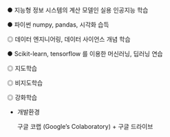 ● 지능형 정보 시스템의 계산 모델인 실용 인공지능 학습

● 파이썬 numpy, pandas, 시각화 습득

   ◎ 데이터 엔지니어링, 데이터 사이언스 개념 학습
   
● Scikit-learn, tensorflow 를 이용한 머신러닝, 딥러닝 연습

   ◎ 지도학습
   
   ◎ 비지도학습
   
   ◎ 강화학습

* 개발환경 

   구글 코랩 (Google’s Colaboratory) + 구글 드라이브
